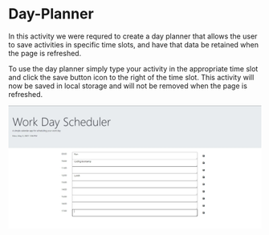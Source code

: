 # Day-Planner

In this activity we were requred to create a day planner that allows the user to  save activities in specific time slots, and have that data be retained when the page is refreshed.

To use the day planner simply type your activity in the appropriate time slot and click the save button icon to the right of the time slot. This activity will now be saved in local storage and will not be removed when the page is refreshed.

![](./assets/Day-Planner-SS.jpg)
